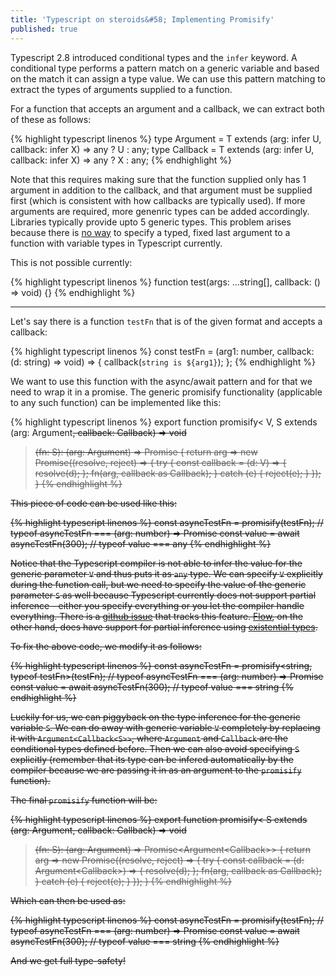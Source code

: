 ```yaml
---
title: 'Typescript on steroids&#58; Implementing Promisify'
published: true
---
```


Typescript 2.8 introduced conditional types and the `infer` keyword. A conditional type performs a pattern match on a generic variable and based on the match it can assign a type value. We can use this pattern matching to extract the types of arguments supplied to a function.

For a function that accepts an argument and a callback, we can extract both of these as follows:

{% highlight typescript linenos %}
type Argument<T> = T extends (arg: infer U, callback: infer X) => any ? U : any;
type Callback<T> = T extends (arg: infer U, callback: infer X) => any ? X : any;
{% endhighlight %}

Note that this requires making sure that the function supplied only has 1 argument in addition to the callback, and that argument must be supplied first (which is consistent with how callbacks are typically used). If more arguments are required, more genenric types can be added accordingly. Libraries typically provide upto 5 generic types. This problem arises because there is [no way](https://github.com/Microsoft/TypeScript/issues/1360) to specify a typed, fixed last argument to a function with variable types in Typescript currently.

This is not possible currently:

{% highlight typescript linenos %}
function test(args: ...string[], callback: () => void) {}
{% endhighlight %}

---

Let's say there is a function `testFn` that is of the given format and accepts a callback:

{% highlight typescript linenos %}
const testFn = (arg1: number, callback: (d: string) => void) => {
  callback(`string is ${arg1}`);
};
{% endhighlight %}

We want to use this function with the async/await pattern and for that we need to wrap it in a promise. The generic promisify functionality (applicable to any such function) can be implemented like this:

{% highlight typescript linenos %}
export function promisify<
  V,
  S extends (arg: Argument<S>, callback: Callback<S>) => void
>(fn: S): (arg: Argument<S>) => Promise<V> {
  return arg =>
    new Promise((resolve, reject) => {
      try {
        const callback = (d: V) => {
          resolve(d);
        };
        fn(arg, callback as Callback<typeof fn>);
      } catch (e) {
        reject(e);
      }
    });
}
{% endhighlight %}

This piece of code can be used like this:

{% highlight typescript linenos %}
const asyncTestFn = promisify(testFn); // typeof asyncTestFn === (arg: number) => Promise<any>
const value = await asyncTestFn(300); // typeof value === any
{% endhighlight %}

Notice that the Typescript compiler is not able to infer the value for the generic parameter `V` and thus puts it as `any` type. We can specify `V` explicitly during the function call, but we need to specify the value of the generic parameter `S` as well because Typescript currently does not support partial inference - either you specify everything or you let the compiler handle everything. There is a [github issue](https://github.com/Microsoft/TypeScript/issues/10571) that tracks this feature. [Flow](https://flow.org/), on the other hand, does have support for partial inference using [existential types](http://sitr.us/2015/05/31/advanced-features-in-flow.html#existential-types).

To fix the above code, we modify it as follows:

{% highlight typescript linenos %}
const asyncTestFn = promisify<string, typeof testFn>(testFn); // typeof asyncTestFn === (arg: number) => Promise<string>
const value = await asyncTestFn(300); // typeof value === string
{% endhighlight %}

Luckily for us, we can piggyback on the type inference for the generic variable `S`. We can do away with generic variable `V` completely by replacing it with `Argument<Callback<S>>`, where `Argument` and `Callback` are the conditional types defined before. Then we can also avoid specifying `S` explicitly (remember that its type can be infered automatically by the compiler because we are passing it in as an argument to the `promisify` function).

The final `promisify` function will be:

{% highlight typescript linenos %}
export function promisify<
  S extends (arg: Argument<S>, callback: Callback<S>) => void
>(fn: S): (arg: Argument<S>) => Promise<Argument<Callback<S>>> {
  return arg =>
    new Promise((resolve, reject) => {
      try {
        const callback = (d: Argument<Callback<S>>) => {
          resolve(d);
        };
        fn(arg, callback as Callback<typeof fn>);
      } catch (e) {
        reject(e);
      }
    });
}
{% endhighlight %}

Which can then be used as:

{% highlight typescript linenos %}
const asyncTestFn = promisify(testFn); // typeof asyncTestFn === (arg: number) => Promise<string>
const value = await asyncTestFn(300); // typeof value === string
{% endhighlight %}

And we get full type-safety!

